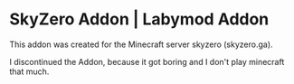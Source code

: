 # SkyZero Addon | Labymod Addon
This addon was created for the Minecraft server skyzero (skyzero.ga).

I discontinued the Addon, because it got boring and I don't play minecraft that much.
